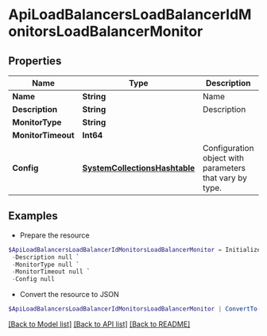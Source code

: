 # ApiLoadBalancersLoadBalancerIdMonitorsLoadBalancerMonitor
## Properties

Name | Type | Description | Notes
------------ | ------------- | ------------- | -------------
**Name** | **String** | Name | [optional] 
**Description** | **String** | Description | [optional] 
**MonitorType** | **String** |  | [optional] 
**MonitorTimeout** | **Int64** |  | [optional] 
**Config** | [**SystemCollectionsHashtable**](.md) | Configuration object with parameters that vary by type. | [optional] 

## Examples

- Prepare the resource
```powershell
$ApiLoadBalancersLoadBalancerIdMonitorsLoadBalancerMonitor = Initialize-PSOpenAPIToolsApiLoadBalancersLoadBalancerIdMonitorsLoadBalancerMonitor  -Name null `
 -Description null `
 -MonitorType null `
 -MonitorTimeout null `
 -Config null
```

- Convert the resource to JSON
```powershell
$ApiLoadBalancersLoadBalancerIdMonitorsLoadBalancerMonitor | ConvertTo-JSON
```

[[Back to Model list]](../README.md#documentation-for-models) [[Back to API list]](../README.md#documentation-for-api-endpoints) [[Back to README]](../README.md)

